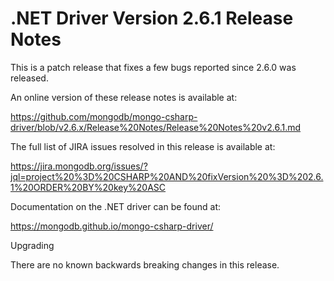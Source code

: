 # .NET Driver Version 2.6.1 Release Notes

This is a patch release that fixes a few bugs reported since 2.6.0 was released.

An online version of these release notes is available at:

https://github.com/mongodb/mongo-csharp-driver/blob/v2.6.x/Release%20Notes/Release%20Notes%20v2.6.1.md

The full list of JIRA issues resolved in this release is available at:

https://jira.mongodb.org/issues/?jql=project%20%3D%20CSHARP%20AND%20fixVersion%20%3D%202.6.1%20ORDER%20BY%20key%20ASC

Documentation on the .NET driver can be found at:

https://mongodb.github.io/mongo-csharp-driver/

Upgrading

There are no known backwards breaking changes in this release.
